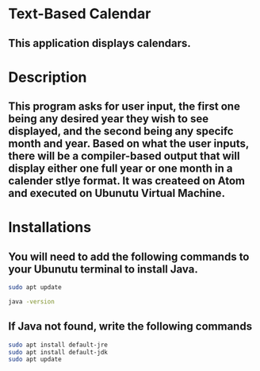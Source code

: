 # Text-Based Calendar 
## This application displays calendars.

# Description 
## This program asks for user input, the first one being any desired year they wish to see displayed, and the second being any specifc month and year. Based on what the user inputs, there will be a compiler-based output that will display either one full year or one month in a calender stlye format. It was createed on Atom and executed on Ubunutu Virtual Machine.  

# Installations
## You will need to add the following commands to your Ubunutu terminal to install Java.
```bash
sudo apt update
```
```bash
java -version
```
## If Java not found, write the following commands
```bash
sudo apt install default-jre
sudo apt install default-jdk
sudo apt update
```
